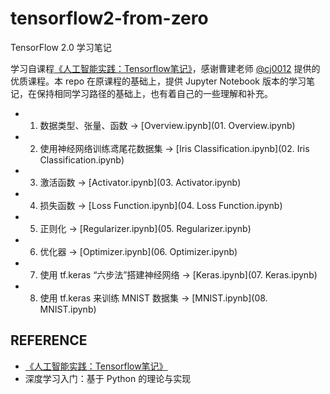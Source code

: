 # tensorflow2-from-zero

TensorFlow 2.0 学习笔记

学习自课程[《人工智能实践：Tensorflow笔记》](http://www.icourse163.org/course/PKU-1002536002#/info)，感谢曹建老师 [@cj0012](https://github.com/cj0012) 提供的优质课程。本 repo 在原课程的基础上，提供 Jupyter Notebook 版本的学习笔记，在保持相同学习路径的基础上，也有着自己的一些理解和补充。

 + 01. 数据类型、张量、函数 -> [Overview.ipynb](01. Overview.ipynb)
 + 02. 使用神经网络训练鸢尾花数据集 -> [Iris Classification.ipynb](02. Iris Classification.ipynb)
 + 03. 激活函数 -> [Activator.ipynb](03. Activator.ipynb)
 + 04. 损失函数 -> [Loss Function.ipynb](04. Loss Function.ipynb)
 + 05. 正则化 -> [Regularizer.ipynb](05. Regularizer.ipynb)
 + 06. 优化器 -> [Optimizer.ipynb](06. Optimizer.ipynb)
 + 07. 使用 tf.keras “六步法”搭建神经网络 -> [Keras.ipynb](07. Keras.ipynb)
 + 08. 使用 tf.keras 来训练 MNIST 数据集 -> [MNIST.ipynb](08. MNIST.ipynb)

## REFERENCE

 + [《人工智能实践：Tensorflow笔记》](http://www.icourse163.org/course/PKU-1002536002#/info)
 + 深度学习入门：基于 Python 的理论与实现
 